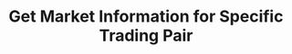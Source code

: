 ---
title: Get Market Information for Specific Trading Pair
position_number: 7
type: get
description: /az/future/market/v1/public/q/ticker
parameters:
    -
        name: symbol
        type: string
        mandatory: true
        default: N/A
        description: Trading pair
        ranges:
content_markdown: Note：This method does not require a signature.
left_code_blocks:
    -
        code_block: "public void getKLine() {\r\n\tString text = HttpUtil.get(URL + \"/data/api/az/future/market/v1/getKLine?market=btc_usdt&type=1min&since=0\");\r\n\tSystem.out.println(text);\r\n}"
        title: Java
        language: java
right_code_blocks:
    - code_block: |-
        {
          "error": {
            "code": "",
            "msg": ""
          },
          "msgInfo": "success",
          "returnCode": 0,
          "result": {
                "t": 1761978054921,    //Timestamp
                "s": "btc_usdt",       //Trading pair
                "c": "109981.3",       //Latest price
                "h": "114308.1",       //Highest price in 24 hours
                "l": "108600.0",       //Lowest price in 24 hours
                "a": "3128038",        //24h volume
                "v": "34412784.72516", //24h turnover
                "o": "109658.1",       //The first transaction price 24 hours ago
                "r": "0.0029"          //24h Price Fluctuation Limit
          }
        }
      title: Response
      language: json
---